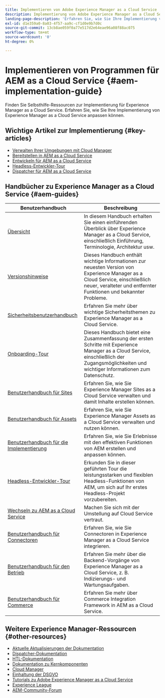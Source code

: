 ```yaml
---
title: Implementieren von Adobe Experience Manager as a Cloud Service
description: Implementierung von Adobe Experience Manager as a Cloud Service – Selbsthilfe-Ressourcen und Links zur Dokumentation
landing-page-description: 'Erfahren Sie, wie Sie Ihre Implementierung von Experience Manager as a Cloud Service anpassen können. Lesen Sie die Dokumentation zu AEM Cloud Services, um Programme zu entwickeln und zu implementieren. '
exl-id: d1e359a0-8a03-4f57-aa9c-cf1d0e9b7d0c
source-git-commit: 13cb8ae059f0a77e517d2e64eae96a08f88ac075
workflow-type: tm+mt
source-wordcount: '0'
ht-degree: 0%

---
```


# Implementieren von Programmen für AEM as a Cloud Service {#aem-implementation-guide}

Finden Sie Selbsthilfe-Ressourcen zur Implementierung für Experience Manager as a Cloud Service. Erfahren Sie, wie Sie Ihre Implementierung von Experience Manager as a Cloud Service anpassen können.

## Wichtige Artikel zur Implementierung {#key-articles}

* [Verwalten Ihrer Umgebungen mit Cloud Manager](cloud-manager/manage-environments.md)
* [Bereitstellen in AEM as a Cloud Service](deploying/overview.md)
* [Entwickeln für AEM as a Cloud Service](developing/introduction/development-guidelines.md)
* [Headless-Entwickler-Tour](/help/journey-headless/developer/overview.md)
* [Dispatcher für AEM as a Cloud Service](dispatcher/overview.md)

## Handbücher zu Experience Manager as a Cloud Service {#aem-guides}

| Benutzerhandbuch | Beschreibung |
|---|---|
| [Übersicht](/help/overview/home.md) | In diesem Handbuch erhalten Sie einen einführenden Überblick über Experience Manager as a Cloud Service, einschließlich Einführung, Terminologie, Architektur usw. |
| [Versionshinweise](/help/release-notes/home.md) | Dieses Handbuch enthält wichtige Informationen zur neuesten Version von Experience Manager as a Cloud Service, einschließlich neuer, veralteter und entfernter Funktionen und bekannter Probleme. |
| [Sicherheitsbenutzerhandbuch](/help/security/home.md) | Erfahren Sie mehr über wichtige Sicherheitsthemen zu Experience Manager as a Cloud Service. |
| [Onboarding-Tour](/help/journey-onboarding/overview.md) | Dieses Handbuch bietet eine Zusammenfassung der ersten Schritte mit Experience Manager as a Cloud Service, einschließlich der Zugangsmöglichkeiten und wichtiger Informationen zum Datenschutz. |
| [Benutzerhandbuch für Sites](/help/sites-cloud/home.md) | Erfahren Sie, wie Sie Experience Manager Sites as a Cloud Service verwalten und damit Inhalte erstellen können. |
| [Benutzerhandbuch für Assets](/help/assets/home.md) | Erfahren Sie, wie Sie Experience Manager Assets as a Cloud Service verwalten und nutzen können. |
| [Benutzerhandbuch für die Implementierung](/help/implementing/home.md) | Erfahren Sie, wie Sie Erlebnisse mit den effektiven Funktionen von AEM erstellen und anpassen können. |
| [Headless-Entwickler-Tour](/help/journey-headless/developer/overview.md) | Erkunden Sie in dieser geführten Tour die leistungsstarken und flexiblen Headless-Funktionen von AEM, um sich auf Ihr erstes Headless-Projekt vorzubereiten. |
| [Wechseln zu AEM as a Cloud Service](/help/journey-migration/getting-started.md) | Machen Sie sich mit der Umstellung auf Cloud Service vertraut. |
| [Benutzerhandbuch für Connectoren](/help/connectors/home.md) | Erfahren Sie, wie Sie Connectoren in Experience Manager as a Cloud Service integrieren. |
| [Benutzerhandbuch für den Betrieb](/help/operations/home.md) | Erfahren Sie mehr über die Backend-Vorgänge von Experience Manager as a Cloud Service, z. B. Indizierungs- und Wartungsaufgaben. |
| [Benutzerhandbuch für Commerce](/help/commerce-cloud/home.md) | Erfahren Sie mehr über Commerce Integration Framework in AEM as a Cloud Service. |

## Weitere Experience Manager-Ressourcen {#other-resources}

* [Aktuelle Aktualisierungen der Dokumentation](https://helpx.adobe.com/de/experience-manager/documentation-updates.html#AEMasaCloudService)
* [Dispatcher-Dokumentation](/help/implementing/dispatcher/overview.md)
* [HTL-Dokumentation](https://experienceleague.adobe.com/docs/experience-manager-htl/using/overview.html?lang=de)
* [Dokumentation zu Kernkomponenten](https://experienceleague.adobe.com/docs/experience-manager-core-components/using/introduction.html?lang=de)
* [Cloud Manager](/help/onboarding/cloud-manager-introduction.md)
* [Einhaltung der DSGVO](/help/compliance/data-privacy-and-protection-readiness/aem-readiness.md)
* [Tutorials zu Adobe Experience Manager as a Cloud Service](https://experienceleague.adobe.com/docs/experience-manager-learn/cloud-service/overview.html?lang=de)
* [Experience League](https://experienceleague.adobe.com/?promoid=K42KVXHD&amp;mv=other&amp;lang=de#home)
* [AEM-Community-Forum](https://experienceleaguecommunities.adobe.com/t5/adobe-experience-manager/ct-p/adobe-experience-manager-community?profile.language=de)
